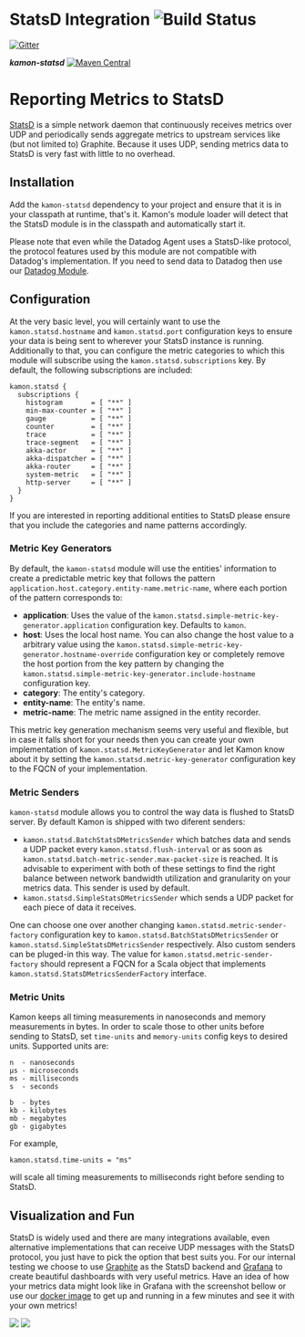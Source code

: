 StatsD Integration    ![Build Status](https://travis-ci.org/kamon-io/kamon-statsd.svg?branch=master)
==========================

[![Gitter](https://badges.gitter.im/Join%20Chat.svg)](https://gitter.im/kamon-io/Kamon?utm_source=badge&utm_medium=badge&utm_campaign=pr-badge&utm_content=badge)

***kamon-statsd*** [![Maven Central](https://maven-badges.herokuapp.com/maven-central/io.kamon/kamon-statsd_2.11/badge.svg)](https://maven-badges.herokuapp.com/maven-central/io.kamon/kamon-statsd_2.11)

Reporting Metrics to StatsD
===========================

[StatsD] is a simple network daemon that continuously receives metrics over UDP and periodically sends aggregate metrics
to upstream services like (but not limited to) Graphite. Because it uses UDP, sending metrics data to StatsD is very
fast with little to no overhead.


Installation
------------

Add the `kamon-statsd` dependency to your project and ensure that it is in your classpath at runtime, that's it.
Kamon's module loader will detect that the StatsD module is in the classpath and automatically start it.

Please note that even while the Datadog Agent uses a StatsD-like protocol, the protocol features used by this module are
not compatible with Datadog's implementation. If you need to send data to Datadog then use our [Datadog Module].


Configuration
-------------

At the very basic level, you will certainly want to use the `kamon.statsd.hostname` and `kamon.statsd.port` configuration
keys to ensure your data is being sent to wherever your StatsD instance is running. Additionally to that, you can configure
the metric categories to which this module will subscribe using the `kamon.statsd.subscriptions` key. By default, the
following subscriptions are included:

```typesafeconfig 
kamon.statsd {
  subscriptions {
    histogram       = [ "**" ]
    min-max-counter = [ "**" ]
    gauge           = [ "**" ]
    counter         = [ "**" ]
    trace           = [ "**" ]
    trace-segment   = [ "**" ]
    akka-actor      = [ "**" ]
    akka-dispatcher = [ "**" ]
    akka-router     = [ "**" ]
    system-metric   = [ "**" ]
    http-server     = [ "**" ]
  }
}
```

If you are interested in reporting additional entities to StatsD please ensure that you include the categories and name
patterns accordingly.


### Metric Key Generators ###

By default, the `kamon-statsd` module will use the entities' information to create a predictable metric key that follows
the pattern `application.host.category.entity-name.metric-name`, where each portion of the pattern corresponds to:

* __application__: Uses the value of the `kamon.statsd.simple-metric-key-generator.application` configuration key.
Defaults to `kamon`.
* __host__: Uses the local host name. You can also change the host value to a arbitrary value using the
`kamon.statsd.simple-metric-key-generator.hostname-override` configuration key or completely remove the host portion
from the key pattern by changing the `kamon.statsd.simple-metric-key-generator.include-hostname` configuration key.
* __category__: The entity's category.
* __entity-name__: The entity's name.
* __metric-name__: The metric name assigned in the entity recorder.

This metric key generation mechanism seems very useful and flexible, but in case it falls short for your needs then you
can create your own implementation of `kamon.statsd.MetricKeyGenerator` and let Kamon know about it by setting the
`kamon.statsd.metric-key-generator` configuration key to the FQCN of your implementation.

### Metric Senders ###
`kamon-statsd` module allows you to control the way data is flushed to StatsD server. By default Kamon is shipped with two diferent senders:

  -  `kamon.statsd.BatchStatsDMetricsSender` which batches data and sends a UDP packet every `kamon.statsd.flush-interval` or as soon as `kamon.statsd.batch-metric-sender.max-packet-size` is reached. It is advisable to experiment with both of these settings to
  find the right balance between network bandwidth utilization and granularity on your metrics data. This sender is used by default.
  -  `kamon.statsd.SimpleStatsDMetricsSender` which sends a UDP packet for each piece of data it receives.

One can choose one over another changing `kamon.statsd.metric-sender-factory` configuration key to `kamon.statsd.BatchStatsDMetricsSender` or `kamon.statsd.SimpleStatsDMetricsSender` respectively. Also custom senders can be pluged-in this way. The value for `kamon.statsd.metric-sender-factory` should represent a FQCN for a Scala object that implements `kamon.statsd.StatsDMetricsSenderFactory` interface.

### Metric Units ###

Kamon keeps all timing measurements in nanoseconds and memory measurements in bytes. In order to scale those to other units before sending to StatsD, set `time-units` and `memory-units` config keys to desired units. Supported units are:
```
n  - nanoseconds
µs - microseconds
ms - milliseconds
s  - seconds

b  - bytes
kb - kilobytes
mb - megabytes
gb - gigabytes
```
For example,
```
kamon.statsd.time-units = "ms" 
```
will scale all timing measurements to milliseconds right before sending to StatsD.

Visualization and Fun
---------------------

StatsD is widely used and there are many integrations available, even alternative implementations that can receive UDP
messages with the StatsD protocol, you just have to pick the option that best suits you. For our internal testing we
choose to use [Graphite] as the StatsD backend and [Grafana] to create beautiful dashboards with very useful metrics.
Have an idea of how your metrics data might look like in Grafana with the screenshot bellow or use our [docker image] to
get up and running in a few minutes and see it with your own metrics!

<img class="img-responsive" src="http://kamon.io/assets/img/kamon-statsd-grafana.png">

<img class="img-responsive" src="http://kamon.io/assets/img/kamon-system-metrics.png">


[StatsD]: https://github.com/etsy/statsd/
[get started]: http://kamon.io/introduction/get-started/
[Graphite]: http://graphite.wikidot.com/
[Grafana]: http://grafana.org
[docker image]: https://github.com/kamon-io/docker-grafana-graphite
[Datadog Module]: http://kamon.io/backends/datadog/